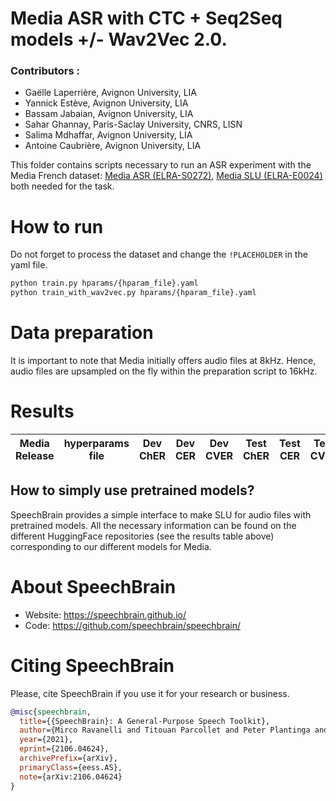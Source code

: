 # Media ASR with CTC + Seq2Seq models +/- Wav2Vec 2.0.

### Contributors : 
- Gaëlle Laperrière, Avignon University, LIA
- Yannick Estève, Avignon University, LIA 
- Bassam Jabaian, Avignon University, LIA
- Sahar Ghannay, Paris-Saclay University, CNRS, LISN
- Salima Mdhaffar, Avignon University, LIA 
- Antoine Caubrière, Avignon University, LIA 

This folder contains scripts necessary to run an ASR experiment with the Media French dataset: [Media ASR (ELRA-S0272)](https://catalogue.elra.info/en-us/repository/browse/ELRA-S0272/), [Media SLU (ELRA-E0024)](https://catalogue.elra.info/en-us/repository/browse/ELRA-E0024/) both needed for the task.

# How to run 
Do not forget to process the dataset and change the `!PLACEHOLDER` in the yaml file.

```bash
python train.py hparams/{hparam_file}.yaml
python train_with_wav2vec.py hparams/{hparam_file}.yaml
```

# Data preparation
It is important to note that Media initially offers audio files at 8kHz. Hence, audio files are upsampled on the fly within the preparation script to 16kHz.

# Results 

| Media Release | hyperparams file | Dev ChER | Dev CER | Dev CVER | Test ChER | Test CER | Test CVER | Wav2Vec |
|:-------------:|:-------------------------:|:----:|:----:|:----:|:----:|:----:|:----:|:------------------------------------:|

## How to simply use pretrained models?

SpeechBrain provides a simple interface to make SLU for audio files with pretrained models. All the necessary information can be found on the different HuggingFace repositories (see the results table above) corresponding to our different models for Media.

# **About SpeechBrain**
- Website: https://speechbrain.github.io/
- Code: https://github.com/speechbrain/speechbrain/

# **Citing SpeechBrain**
Please, cite SpeechBrain if you use it for your research or business.

```bibtex
@misc{speechbrain,
  title={{SpeechBrain}: A General-Purpose Speech Toolkit},
  author={Mirco Ravanelli and Titouan Parcollet and Peter Plantinga and Aku Rouhe and Samuele Cornell and Loren Lugosch and Cem Subakan and Nauman Dawalatabad and Abdelwahab Heba and Jianyuan Zhong and Ju-Chieh Chou and Sung-Lin Yeh and Szu-Wei Fu and Chien-Feng Liao and Elena Rastorgueva and François Grondin and William Aris and Hwidong Na and Yan Gao and Renato De Mori and Yoshua Bengio},
  year={2021},
  eprint={2106.04624},
  archivePrefix={arXiv},
  primaryClass={eess.AS},
  note={arXiv:2106.04624}
}
```
